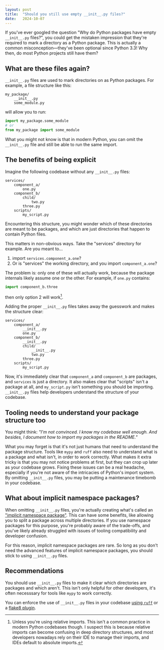 ```yaml
---
layout: post
title:  "Should you still use empty __init__.py files?"
date:   2024-10-07
---
```


If you've ever googled the question
"Why do Python packages have empty ``__init__.py`` files?",
you could get the mistaken impression that they're required to mark a directory as a Python package.
This is actually a common misconception—they've been optional since Python 3.3!
Why then, do most Python projects still have them?

## What are these files again?

`__init__.py` files are used to mark directories on as Python packages.
For example, a file structure like this:

```
my_package/
    __init__.py
    some_module.py
```

will allow you to run:

```python
import my_package.some_module
# or
from my_package import some_module
```

What you might not know is that in modern Python,
you can omit the `__init__.py` file
and still be able to run the same import.

## The benefits of being explicit

Imagine the following codebase without any `__init__.py` files:

```
services/
    component_a/
        one.py
    component_b/
        child/
            two.py
        three.py
    scripts/
        my_script.py
```

Encountering this structure, you might wonder
which of these directories are meant to be packages,
and which are just directories that happen to contain Python files.

This matters in non-obvious ways.
Take the "services" directory for example. Are you meant to...

1. import `services.component_a.one`?
2. Or is "services" the working directory, and you import
`component_a.one`?

The problem is: only one of these will actually work,
because the package internals likely assume one or the other.
For example, if `one.py` contains:

```python
import component_b.three
```

then only option 2 will work[^1].

Adding the proper `__init__.py`  files
takes away the guesswork and makes the structure clear:

```
services/
    component_a/
        __init__.py
        one.py
    component_b/
        __init__.py
        child/
            __init__.py
            two.py
        three.py
    scripts/
        my_script.py
```

Now, it's immediately clear that `component_a` and `component_b` are packages,
and `services` is just a directory.
It also makes clear that "scripts" isn't a package at all, and `my_script.py`
isn't something you should be importing.
`__init__.py` files help developers understand the structure of your codebase.

## Tooling needs to understand your package structure too

You might think: *"I'm not convinced. I know my codebase well enough.
And besides, I document how to import my packages in the README."*

What you may forget is that it's not just humans that need
to understand the package structure.
Tools like `mypy` and `ruff` also need to understand what is a package and what isn't,
in order to work correctly.
What makes it extra tricky is that you may not notice problems
at first, but they can crop up later as your codebase grows.
Fixing these issues can be a real headache, especially if you're
not aware of the intricacies of Python's import system.
By omitting `__init__.py` files,
you may be putting a maintenance timebomb in your codebase.

## What about implicit namespace packages?

When omitting `__init__.py` files,
you're actually creating what's called an ["implicit namespace package"](https://peps.python.org/pep-0420/).
This can have some benefits, like allowing you to split a package across multiple directories.
If you use namespace packages for this purpose,
you're probably aware of the trade-offs,
and you've likely already struggled with issues of tooling compatibility
and developer confusion.

For this reason, implicit namespace packages are rare.
So long as you don't need the advanced features of implicit namespace packages,
you should stick to using `__init__.py` files.

## Recommendations

You should use `__init__.py` files to make it clear which directories are packages and which aren't.
This isn't only helpful for other developers, it's often necesssary for tools like
`mypy` to work correctly.

You can enforce the use of `__init__.py` files in your codebase
[using `ruff`](https://docs.astral.sh/ruff/rules/implicit-namespace-package/)
or a [flake8 plugin](https://pypi.org/project/flake8-no-pep420/).



[^1]: Unless you're using relative imports.
      This isn't a common practice in modern Python codebases though.
      I suspect this is because relative imports can become confusing
      in deep directory structures,
      and most developers nowadays rely on their IDE to manage their imports,
      and IDEs default to absolute imports.
